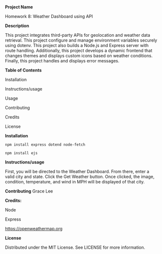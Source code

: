 **Project Name**

Homework 8: Weather Dashboard using API


**Description**

This project integrates third-party APIs for geolocation and weather data retrieval. This project configure and manage environment variables securely using dotenv. This project also builds a Node.js and Express server with route handling. Additionally, this project develops a dynamic frontend that changes themes and displays custom icons based on weather conditions. Finally, this project handles and displays error messages.

**Table of Contents** 

Installation 

Instructions/usage

Usage 

Contributing 

Credits 

License

**Installation**

    npm install express dotend node-fetch

    npm install ejs

**Instructions/usage**

First, you will be directed to the Weather Dashboard. From there, enter a valid city and state. Click the Get Weather button. Once clicked, the image, condition, temperature, and wind in MPH will be displayed of that city. 


**Contributing**
Grace Lee

**Credits:**

Node

Express

https://openweathermap.org

**License** 

Distributed under the MIT License. See LICENSE for more information.
